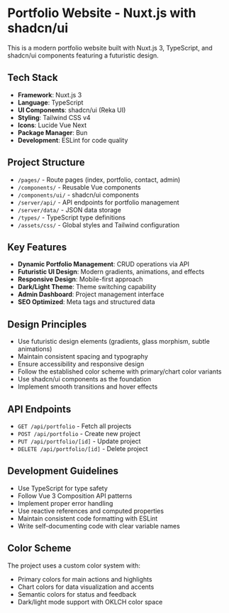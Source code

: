 <!-- Use this file to provide workspace-specific custom instructions to Copilot. For more details, visit https://code.visualstudio.com/docs/copilot/copilot-customization#_use-a-githubcopilotinstructionsmd-file -->

# Portfolio Website - Nuxt.js with shadcn/ui

This is a modern portfolio website built with Nuxt.js 3, TypeScript, and shadcn/ui components featuring a futuristic design.

## Tech Stack

- **Framework**: Nuxt.js 3
- **Language**: TypeScript
- **UI Components**: shadcn/ui (Reka UI)
- **Styling**: Tailwind CSS v4
- **Icons**: Lucide Vue Next
- **Package Manager**: Bun
- **Development**: ESLint for code quality

## Project Structure

- `/pages/` - Route pages (index, portfolio, contact, admin)
- `/components/` - Reusable Vue components
- `/components/ui/` - shadcn/ui components
- `/server/api/` - API endpoints for portfolio management
- `/server/data/` - JSON data storage
- `/types/` - TypeScript type definitions
- `/assets/css/` - Global styles and Tailwind configuration

## Key Features

- **Dynamic Portfolio Management**: CRUD operations via API
- **Futuristic UI Design**: Modern gradients, animations, and effects
- **Responsive Design**: Mobile-first approach
- **Dark/Light Theme**: Theme switching capability
- **Admin Dashboard**: Project management interface
- **SEO Optimized**: Meta tags and structured data

## Design Principles

- Use futuristic design elements (gradients, glass morphism, subtle animations)
- Maintain consistent spacing and typography
- Ensure accessibility and responsive design
- Follow the established color scheme with primary/chart color variants
- Use shadcn/ui components as the foundation
- Implement smooth transitions and hover effects

## API Endpoints

- `GET /api/portfolio` - Fetch all projects
- `POST /api/portfolio` - Create new project
- `PUT /api/portfolio/[id]` - Update project
- `DELETE /api/portfolio/[id]` - Delete project

## Development Guidelines

- Use TypeScript for type safety
- Follow Vue 3 Composition API patterns
- Implement proper error handling
- Use reactive references and computed properties
- Maintain consistent code formatting with ESLint
- Write self-documenting code with clear variable names

## Color Scheme

The project uses a custom color system with:

- Primary colors for main actions and highlights
- Chart colors for data visualization and accents
- Semantic colors for status and feedback
- Dark/light mode support with OKLCH color space
